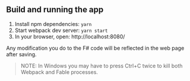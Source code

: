 ## Build and running the app

1. Install npm dependencies: `yarn`
4. Start webpack dev server: `yarn start`
5. In your browser, open: http://localhost:8080/

Any modification you do to the F# code will be reflected in the web page after saving.

> NOTE: In Windows you may have to press Ctrl+C twice to kill both Webpack and Fable processes.

